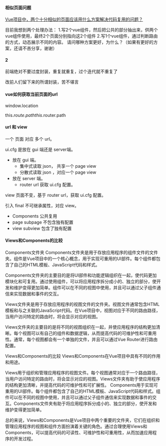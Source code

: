
#### 相似页面问题

[Vue项目中，两个十分相似的页面应该用什么方案解决代码复用的问题？](https://segmentfault.com/q/1010000043442724)


目前我想到两个处理办法：
1.写2个vue组件，然后把公共的部分抽出来，供两个vue组件使用，最终2个页面分别指向这2个组件
2.写1个vue组件，通过判断路由的方式，动态展示不同的内容。
请问哪种方案更好，为什么？（如果有更好的方案，还请不吝分享，谢谢）



#### 2

前端绝对不要过度封装，重复就重复，过个迭代就不重复了

改前人们留下来的所谓封装，苦不堪言


#### vue如何获取当前页面的url
window.location


this.$route.path
this.$router.path

#### url 和 view

一个 页面 对应 多个 url。

ui.cfg 是放在 gui 端还是 server端。

- 放在 gui 端。
	- 集中式读取 json， 共享一个 page view
	- 分散式读取 json ，对应一个 page view
- 放在 server 端。
	- router url 获取 ui.cfg 配置。
	
view 页面不变，基于 router url，获取 ui.cfg 配置。

引入 final 不可继承属性，对应 view。


- Components  公共复用
- page subpage 不包含独有配置
- view subview 包含了独有配置

#### Views和Components的比较

Components文件夹
Components文件夹是用于存放应用程序的组件文件的文件夹。组件是Vue项目中的一个核心概念，用于实现可重用的UI部件。每个组件都包含了自己的HTML模板、JavaScript代码和样式。

Components文件夹的主要目的是将UI部件和功能逻辑组织在一起，使代码更加模块化和可复用。通过使用组件，可以将应用程序拆分成小的、独立的部分，使开发和维护变得更加简单。组件可以在不同的视图中使用，并且可以通过父子组件通信来实现数据和事件的交互。


Views文件夹是用于存放应用程序的视图文件的文件夹。视图文件通常包含HTML模板和与之关联的JavaScript代码。在Vue项目中，视图对应于不同的路由路径，当用户访问特定的路由时，将会显示对应的视图。

Views文件夹的主要目的是将不同的视图组织在一起，并使应用程序的结构更加清晰。每个视图可以有自己的组件和数据逻辑，从而提高代码的可维护性和可重用性。通常，每个视图都会有一个单独的文件，并且可以通过Vue Router进行路由配置。


Views和Components的比较
Views和Components在Vue项目中具有不同的作用和用途。

Views用于组织和管理应用程序的视图文件。每个视图通常对应于一个路由路径，当用户访问特定的路由时，将会显示对应的视图。Views文件夹有助于使应用程序的结构更加清晰，并提高代码的可维护性和可扩展性。
Components用于实现可重用的UI部件。每个组件都包含了自己的HTML模板、JavaScript代码和样式。组件可以在不同的视图中使用，并且可以通过父子组件通信来实现数据和事件的交互。Components文件夹有助于将应用程序拆分成小的、独立的部分，使开发和维护变得更加简单。

总的来说，Views和Components是Vue项目中两个重要的文件夹，它们在组织和管理应用程序的视图和组件方面扮演着关键的角色。通过合理使用Views和Components，可以提高代码的可读性、可维护性和可重用性，从而加速应用程序的开发过程。
